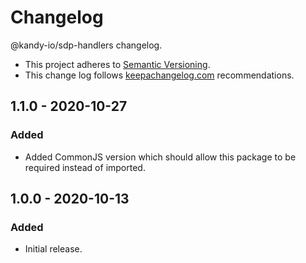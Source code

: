 # Changelog

@kandy-io/sdp-handlers changelog.

- This project adheres to [Semantic Versioning](http://semver.org/).
- This change log follows [keepachangelog.com](http://keepachangelog.com/) recommendations.

## 1.1.0 - 2020-10-27

### Added

- Added CommonJS version which should allow this package to be required instead of imported.

## 1.0.0 - 2020-10-13

### Added

- Initial release.
